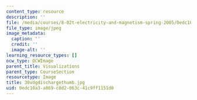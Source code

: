 ```yaml
---
content_type: resource
description: ''
file: /media/courses/8-02t-electricity-and-magnetism-spring-2005/0edc10a3a869c8d2063c41c9ff1151d0_30vdgdischargethumb.jpg
file_type: image/jpeg
image_metadata:
  caption: ''
  credit: ''
  image-alt: ''
learning_resource_types: []
ocw_type: OCWImage
parent_title: Visualizations
parent_type: CourseSection
resourcetype: Image
title: 30vdgdischargethumb.jpg
uid: 0edc10a3-a869-c8d2-063c-41c9ff1151d0
---
```

